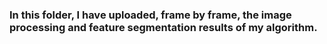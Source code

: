 ### In this folder, I have uploaded, frame by frame, the image processing and feature segmentation results of my algorithm.
